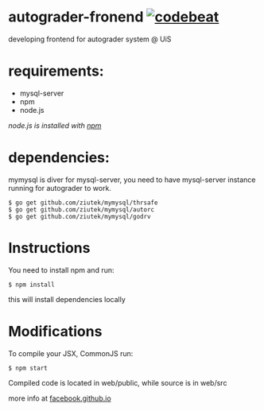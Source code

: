 # autograder-fronend [![codebeat](https://codebeat.co/badges/521a3c16-5e3c-4e0c-b6e3-0b963d1957c7)](https://codebeat.co/projects/github-com-bachopp-autograder)

developing frontend for autograder system @ UiS

# requirements:

* mysql-server
* npm
* node.js 

*node.js is installed with [npm](https://www.npmjs.com/)*

# dependencies: 

mymysql is diver for mysql-server, you need to have mysql-server instance running for autograder to work.

	$ go get github.com/ziutek/mymysql/thrsafe
	$ go get github.com/ziutek/mymysql/autorc
	$ go get github.com/ziutek/mymysql/godrv

# Instructions

You need to install npm and run:

	$ npm install

this will install dependencies locally

# Modifications

To compile your JSX, CommonJS run:

	$ npm start

Compiled code is located in web/public, while source is in web/src

more info at [facebook.github.io](https://facebook.github.io/react/docs/getting-started.html)
